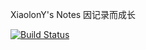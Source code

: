 XiaolonY's Notes 因记录而成长

[![Build Status](https://travis-ci.org/XiaolonY/xiaolony.github.io.svg?branch=gh-pages)](https://travis-ci.org/XiaolonY/xiaolony.github.io)
